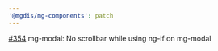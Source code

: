 ```yaml
---
'@mgdis/mg-components': patch
---
```


[#354](https://gitlab.mgdis.fr/core/core-ui/core-ui/-/issues/354) mg-modal: No scrollbar while using ng-if on mg-modal

